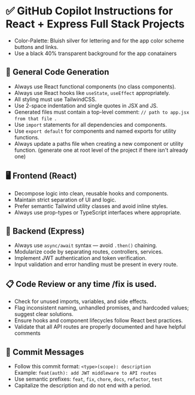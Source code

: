 # ✅ GitHub Copilot Instructions for React + Express Full Stack Projects

- Color-Palette: Bluish silver for lettering and for the app color scheme buttons and links.
- Use a black 40% transparent background for the app conatainers

## 🚀 General Code Generation
- Always use React functional components (no class components).
- Always use React hooks like `useState`, `useEffect` appropriately.
- All styling must use TailwindCSS.
- Use 2-space indentation and single quotes in JSX and JS.
- Generated files must contain a top-level comment: `// path to app.jsx from that file `.
- Use `import` statements for all dependencies and components.
- Use `export default` for components and named exports for utility functions.
- Always update a paths file when creating a new component or utility function. (generate one at root level of the project if there isn't already one)


## 🖥️ Frontend (React)
- Decompose logic into clean, reusable hooks and components.
- Maintain strict separation of UI and logic.
- Prefer semantic Tailwind utility classes and avoid inline styles.
- Always use prop-types or TypeScript interfaces where appropriate.

## 🔐 Backend (Express)
- Always use `async/await` syntax — avoid `.then()` chaining.
- Modularize code by separating routes, controllers, services.
- Implement JWT authentication and token verification.
- Input validation and error handling must be present in every route.


## 📋 Code Review or any time /fix is used.
- Check for unused imports, variables, and side effects.
- Flag inconsistent naming, unhandled promises, and hardcoded values; suggest clear solutions.
- Ensure hooks and component lifecycles follow React best practices.
- Validate that all API routes are properly documented and have helpful comments

## 📜 Commit Messages
- Follow this commit format: `<type>(scope): description`  
  Example: `feat(auth): add JWT middleware to API routes`
- Use semantic prefixes: `feat`, `fix`, `chore`, `docs`, `refactor`, `test`
- Capitalize the description and do not end with a period.
